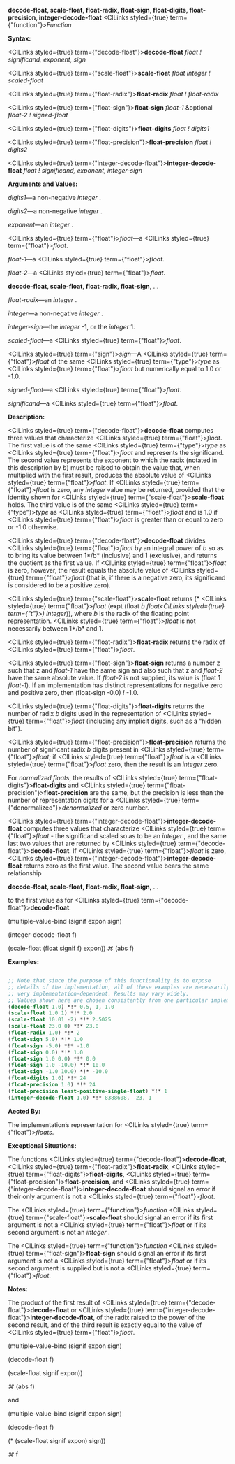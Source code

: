 **decode-float, scale-float, float-radix, float-sign, float-digits, float-precision, integer-decode-float** <ClLinks styled={true} term={"function"}><i>Function</i></ClLinks> 



**Syntax:** 



<ClLinks styled={true} term={"decode-float"}><b>decode-float</b></ClLinks> *float ! significand, exponent, sign* 



<ClLinks styled={true} term={"scale-float"}><b>scale-float</b></ClLinks> *float integer ! scaled-float* 



<ClLinks styled={true} term={"float-radix"}><b>float-radix</b></ClLinks> *float ! float-radix* 



<ClLinks styled={true} term={"float-sign"}><b>float-sign</b></ClLinks> *float-1* &amp;optional *float-2 ! signed-float* 



<ClLinks styled={true} term={"float-digits"}><b>float-digits</b></ClLinks> *float ! digits1* 



<ClLinks styled={true} term={"float-precision"}><b>float-precision</b></ClLinks> *float ! digits2* 



<ClLinks styled={true} term={"integer-decode-float"}><b>integer-decode-float</b></ClLinks> *float ! significand, exponent, integer-sign* 



**Arguments and Values:** 



*digits1*—a non-negative *integer* . 



*digits2*—a non-negative *integer* . 



*exponent*—an *integer* . 



<ClLinks styled={true} term={"float"}><i>float</i></ClLinks>—a <ClLinks styled={true} term={"float"}><i>float</i></ClLinks>. 



*float-1*—a <ClLinks styled={true} term={"float"}><i>float</i></ClLinks>. 



*float-2*—a <ClLinks styled={true} term={"float"}><i>float</i></ClLinks>. 







 



 



**decode-float, scale-float, float-radix, float-sign,** *...* 



*float-radix*—an *integer* . 



*integer*—a non-negative *integer* . 



*integer-sign*—the *integer* -1, or the *integer* 1. 



*scaled-float*—a <ClLinks styled={true} term={"float"}><i>float</i></ClLinks>. 



<ClLinks styled={true} term={"sign"}><i>sign</i></ClLinks>—A <ClLinks styled={true} term={"float"}><i>float</i></ClLinks> of the same <ClLinks styled={true} term={"type"}><i>type</i></ClLinks> as <ClLinks styled={true} term={"float"}><i>float</i></ClLinks> but numerically equal to 1.0 or -1.0. 



*signed-float*—a <ClLinks styled={true} term={"float"}><i>float</i></ClLinks>. 



*significand*—a <ClLinks styled={true} term={"float"}><i>float</i></ClLinks>. 



**Description:** 



<ClLinks styled={true} term={"decode-float"}><b>decode-float</b></ClLinks> computes three values that characterize <ClLinks styled={true} term={"float"}><i>float</i></ClLinks>. The first value is of the same <ClLinks styled={true} term={"type"}><i>type</i></ClLinks> as <ClLinks styled={true} term={"float"}><i>float</i></ClLinks> and represents the significand. The second value represents the exponent to which the radix (notated in this description by *b*) must be raised to obtain the value that, when multiplied with the first result, produces the absolute value of <ClLinks styled={true} term={"float"}><i>float</i></ClLinks>. If <ClLinks styled={true} term={"float"}><i>float</i></ClLinks> is zero, any *integer* value may be returned, provided that the identity shown for <ClLinks styled={true} term={"scale-float"}><b>scale-float</b></ClLinks> holds. The third value is of the same <ClLinks styled={true} term={"type"}><i>type</i></ClLinks> as <ClLinks styled={true} term={"float"}><i>float</i></ClLinks> and is 1.0 if <ClLinks styled={true} term={"float"}><i>float</i></ClLinks> is greater than or equal to zero or -1.0 otherwise. 



<ClLinks styled={true} term={"decode-float"}><b>decode-float</b></ClLinks> divides <ClLinks styled={true} term={"float"}><i>float</i></ClLinks> by an integral power of *b* so as to bring its value between 1*/b* (inclusive) and 1 (exclusive), and returns the quotient as the first value. If <ClLinks styled={true} term={"float"}><i>float</i></ClLinks> is zero, however, the result equals the absolute value of <ClLinks styled={true} term={"float"}><i>float</i></ClLinks> (that is, if there is a negative zero, its significand is considered to be a positive zero). 



<ClLinks styled={true} term={"scale-float"}><b>scale-float</b></ClLinks> returns (\* <ClLinks styled={true} term={"float"}><i>float</i></ClLinks> (expt (float *b float<ClLinks styled={true} term={"t"}><i>) </i></ClLinks>integer*)), where *b* is the radix of the floating point representation. <ClLinks styled={true} term={"float"}><i>float</i></ClLinks> is not necessarily between 1*/b* and 1. 



<ClLinks styled={true} term={"float-radix"}><b>float-radix</b></ClLinks> returns the radix of <ClLinks styled={true} term={"float"}><i>float</i></ClLinks>. 



<ClLinks styled={true} term={"float-sign"}><b>float-sign</b></ClLinks> returns a number z such that z and *float-1* have the same sign and also such that z and *float-2* have the same absolute value. If *float-2* is not supplied, its value is (float 1 *float-1*). If an implementation has distinct representations for negative zero and positive zero, then (float-sign -0.0) *!* -1.0. 



<ClLinks styled={true} term={"float-digits"}><b>float-digits</b></ClLinks> returns the number of radix *b* digits used in the representation of <ClLinks styled={true} term={"float"}><i>float</i></ClLinks> (including any implicit digits, such as a “hidden bit”). 



<ClLinks styled={true} term={"float-precision"}><b>float-precision</b></ClLinks> returns the number of significant radix *b* digits present in <ClLinks styled={true} term={"float"}><i>float</i></ClLinks>; if <ClLinks styled={true} term={"float"}><i>float</i></ClLinks> is a <ClLinks styled={true} term={"float"}><i>float</i></ClLinks> zero, then the result is an *integer* zero. 



For *normalized floats*, the results of <ClLinks styled={true} term={"float-digits"}><b>float-digits</b></ClLinks> and <ClLinks styled={true} term={"float-precision"}><b>float-precision</b></ClLinks> are the same, but the precision is less than the number of representation digits for a <ClLinks styled={true} term={"denormalized"}><i>denormalized</i></ClLinks> or zero number. 



<ClLinks styled={true} term={"integer-decode-float"}><b>integer-decode-float</b></ClLinks> computes three values that characterize <ClLinks styled={true} term={"float"}><i>float</i></ClLinks> - the significand scaled so as to be an *integer* , and the same last two values that are returned by <ClLinks styled={true} term={"decode-float"}><b>decode-float</b></ClLinks>. If <ClLinks styled={true} term={"float"}><i>float</i></ClLinks> is zero, <ClLinks styled={true} term={"integer-decode-float"}><b>integer-decode-float</b></ClLinks> returns zero as the first value. The second value bears the same relationship 







 



 



**decode-float, scale-float, float-radix, float-sign,** *...* 



to the first value as for <ClLinks styled={true} term={"decode-float"}><b>decode-float</b></ClLinks>: 



(multiple-value-bind (signif expon sign) 



(integer-decode-float f) 



(scale-float (float signif f) expon)) *⌘* (abs f) 



**Examples:**
```lisp

;; Note that since the purpose of this functionality is to expose 
;; details of the implementation, all of these examples are necessarily 
;; very implementation-dependent. Results may vary widely. 
;; Values shown here are chosen consistently from one particular implementation. (decode-float .5) *!* 0.5, 0, 1.0 
(decode-float 1.0) *!* 0.5, 1, 1.0 
(scale-float 1.0 1) *!* 2.0 
(scale-float 10.01 -2) *!* 2.5025 
(scale-float 23.0 0) *!* 23.0 
(float-radix 1.0) *!* 2 
(float-sign 5.0) *!* 1.0 
(float-sign -5.0) *!* -1.0 
(float-sign 0.0) *!* 1.0 
(float-sign 1.0 0.0) *!* 0.0 
(float-sign 1.0 -10.0) *!* 10.0 
(float-sign -1.0 10.0) *!* -10.0 
(float-digits 1.0) *!* 24 
(float-precision 1.0) *!* 24 
(float-precision least-positive-single-float) *!* 1 
(integer-decode-float 1.0) *!* 8388608, -23, 1 

```
**Aected By:** 



The implementation’s representation for <ClLinks styled={true} term={"float"}><i>floats</i></ClLinks>. 



**Exceptional Situations:** 



The functions <ClLinks styled={true} term={"decode-float"}><b>decode-float</b></ClLinks>, <ClLinks styled={true} term={"float-radix"}><b>float-radix</b></ClLinks>, <ClLinks styled={true} term={"float-digits"}><b>float-digits</b></ClLinks>, <ClLinks styled={true} term={"float-precision"}><b>float-precision</b></ClLinks>, and <ClLinks styled={true} term={"integer-decode-float"}><b>integer-decode-float</b></ClLinks> should signal an error if their only argument is not a <ClLinks styled={true} term={"float"}><i>float</i></ClLinks>. 



The <ClLinks styled={true} term={"function"}><i>function</i></ClLinks> <ClLinks styled={true} term={"scale-float"}><b>scale-float</b></ClLinks> should signal an error if its first argument is not a <ClLinks styled={true} term={"float"}><i>float</i></ClLinks> or if its second argument is not an *integer* . 



The <ClLinks styled={true} term={"function"}><i>function</i></ClLinks> <ClLinks styled={true} term={"float-sign"}><b>float-sign</b></ClLinks> should signal an error if its first argument is not a <ClLinks styled={true} term={"float"}><i>float</i></ClLinks> or if its second argument is supplied but is not a <ClLinks styled={true} term={"float"}><i>float</i></ClLinks>. 



**Notes:** 



The product of the first result of <ClLinks styled={true} term={"decode-float"}><b>decode-float</b></ClLinks> or <ClLinks styled={true} term={"integer-decode-float"}><b>integer-decode-float</b></ClLinks>, of the radix raised to the power of the second result, and of the third result is exactly equal to the value of <ClLinks styled={true} term={"float"}><i>float</i></ClLinks>. 



(multiple-value-bind (signif expon sign) 







 



 



(decode-float f) 



(scale-float signif expon)) 



*⌘* (abs f) 



and 



(multiple-value-bind (signif expon sign) 



(decode-float f) 



(\* (scale-float signif expon) sign)) 



*⌘* f 




